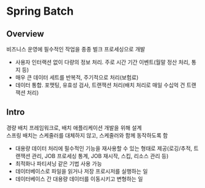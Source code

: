 # Spring Batch

## Overview
비즈니스 운영에 필수적인 작업을 종종 벌크 프로세싱으로 개발
* 사용자 인터랙션 없이 다량의 정보 처리. 주로 시간 기간 이벤트(월말 정산 처리, 통지 등)
* 매우 큰 데이터 세트를 반복적, 주기적으로 처리(보험료)
* 데이터 통합. 포맷팅, 유효성 검사, 트랜잭션 처리(배치 처리로 매일 수십억 건 트랜잭션 처리)

## Intro
경량 배치 프레임워크로, 배치 애플리케이션 개발을 위해 설계  
스프링 배치는 스케줄러를 대체하지 않고, 스케줄러와 함께 동작하도록 함  
* 대용량 데이터 처리에 필수적인 기능을 재사용할 수 있는 형태로 제공(로깅/추적, 트랜잭션 관리, JOB 프로세싱 통계, JOB 재시작, 스킵, 리소스 관리 등)  
* 최적화나 파티셔닝 같은 기법 사용 가능  
* 데이터베이스로 파일을 읽거나 저장 프로시저를 실행하는 일  
* 데이터베이스 간 대용량 데이터를 이동시키고 변형하는 일  
